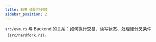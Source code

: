 ```yaml
---
title: EVM 适配与封装
sidebar_position: 2
---
```


`src/evm.rs` 与 Backend 的关系：如何执行交易、读写状态、处理硬分叉条件（`src/hardfork.rs`）。
